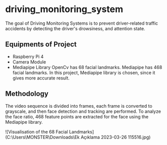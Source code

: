 # driving_monitoring_system
 The goal of Driving Monitoring Systems is to prevent driver-related traffic accidents by detecting the driver's drowsiness, and attention state. 

## Equipments of Project
- Raspberry Pi 4
- Camera Module
- Mediapipe Library
OpenCv has 68 facial landmarks.
Mediapipe has 468 facial landmarks.
In this project, Mediapipe library is chosen, since it gives more accurate result.

## Methodology
 The video sequence is divided into frames, each frame is converted to grayscale, and then face detection and tracking are performed. To analyze the face ratio, 468 feature points are extracted for the face using the Mediapipe library.

![Visualisation of the 68 Facial Landmarks](C:\Users\MONSTER\Downloads\Ek Açıklama 2023-03-26 115516.jpg)


